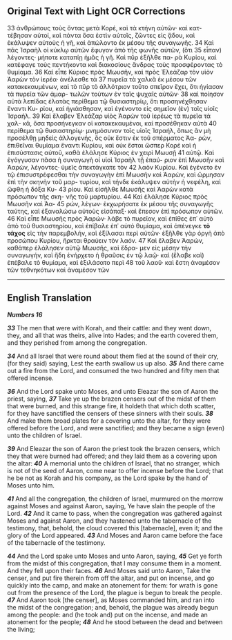## Original Text with Light OCR Corrections

33 ἀνθρώπους τοὺς ὄντας μετὰ Κορέ, καὶ τὰ κτήνη αὐτῶν· καὶ κατ-
      τέβησαν αὐτοί, καὶ πάντα ὅσα ἐστὶν αὐτοῖς, ζῶντες εἰς ᾅδου, καὶ
      ἐκάλυψεν αὐτοὺς ἡ γῆ, καὶ ἀπώλοντο ἐκ μέσου τῆς συναγωγῆς.
34 Καὶ πᾶς Ἰσραὴλ οἱ κύκλῳ αὐτῶν ἔφυγον ἀπὸ τῆς φωνῆς αὐτῶν, (ὅτι
35 εἶπαν) λέγοντες· μήποτε καταπίῃ ἡμᾶς ἡ γῆ. Καὶ πῦρ ἐξῆλθε πα-
      ρὰ Κυρίου, καὶ κατέφαγε τοὺς πεντήκοντα καὶ διακοσίους ἄνδρας
      τοὺς προσφέροντας τὸ θυμίαμα.
36 Καὶ εἶπε Κύριος πρὸς Μωυσῆν, καὶ πρὸς Ἐλεάζαρ τὸν υἱὸν Ἀαρὼν τὸν ἱερέα· ἀνέλεσθε τὰ
37 πυρεῖα τὰ χαλκᾶ ἐκ μέσου τῶν κατακεκαυμένων, καὶ τὸ πῦρ τὸ
      ἀλλότριον τοῦτο σπεῖρον ἔχει, ὅτι ἡγίασαν τὰ πυρεῖα τῶν ἁμαρ-
      τωλῶν τούτων ἐν ταῖς ψυχαῖς αὐτῶν·
38 καὶ ποίησον αὐτὰ λεπίδας ἐλατὰς περίθεμα τῷ θυσιαστηρίῳ, ὅτι προσηνέχθησαν ἔναντι Κυ-
      ρίου, καὶ ἡγιάσθησαν, καὶ ἐγένοντο εἰς σημεῖον (ἐν) τοῖς υἱοῖς Ἰσραήλ.
39 Καὶ ἔλαβεν Ἐλεάζαρ υἱὸς Ἀαρὼν τοῦ ἱερέως τὰ πυρεῖα τὰ χαλ-
      κᾶ, ὅσα προσήνεγκαν οἱ κατακεκαυμένοι, καὶ προσέθηκαν αὐτὰ
40 περίθεμα τῷ θυσιαστηρίῳ· μνημόσυνον τοῖς υἱοῖς Ἰσραήλ, ὅπως ἂν μὴ
      προσέλθῃ μηδεὶς ἀλλογενής, ὃς οὐκ ἔστιν ἐκ τοῦ σπέρματος Ἀα-
      ρών, ἐπιθεῖναι θυμίαμα ἔναντι Κυρίου, καὶ οὐκ ἔσται ὥσπερ Κορέ
      καὶ ἡ ἐπισύστασις αὐτοῦ, καθὰ ἐλάλησε Κύριος ἐν χειρὶ Μωυσῇ
41 αὐτῷ. Καὶ ἐγόγγυσαν πᾶσα ἡ συναγωγὴ οἱ υἱοὶ Ἰσραὴλ τῇ ἐπαύ-
      ριον ἐπὶ Μωυσῆν καὶ Ἀαρών, λέγοντες· ὑμεῖς ἀπεκτάγκατε τὸν
42 λαὸν Κυρίου. Καὶ ἐγένετο ἐν τῷ ἐπισυστρέφεσθαι τὴν συναγωγὴν
      ἐπὶ Μωυσῆν καὶ Ἀαρών, καὶ ὥρμησαν ἐπὶ τὴν σκηνὴν τοῦ μαρ-
      τυρίου, καὶ τήνδε ἐκάλυψεν αὐτὴν ἡ νεφέλη, καὶ ὤφθη ἡ δόξα Κυ-
43 ρίου. Καὶ εἰσῆλθε Μωυσῆς καὶ Ἀαρὼν κατὰ πρόσωπον τῆς σκη-
      νῆς τοῦ μαρτυρίου.
44 Καὶ ἐλάλησε Κύριος πρὸς Μωυσῆν καὶ Ἀα-
45 ρών, λέγων· ἐκχωρήσατε ἐκ μέσου τῆς συναγωγῆς ταύτης, καὶ
      ἐξαναλώσω αὐτοὺς εἰσάπαξ· καὶ ἔπεσον ἐπὶ πρόσωπον αὐτῶν.
46 Καὶ εἶπε Μωυσῆς πρὸς Ἀαρών· λάβε τὸ πυρεῖον, καὶ ἐπίθες ἐπ᾿
      αὐτὸ ἀπὸ τοῦ θυσιαστηρίου, καὶ ἐπίβαλε ἐπ᾿ αὐτὸ θυμίαμα, καὶ
      ἀπένεγκε **τὸ τάχος** εἰς τὴν παρεμβολήν, καὶ ἐξίλασαι περὶ αὐτῶν·
      ἐξῆλθε γὰρ ὀργὴ ἀπὸ προσώπου Κυρίου, ἤρκται θραύειν τὸν λαόν.
47 Καὶ ἔλαβεν Ἀαρών, καθάπερ ἐλάλησεν αὐτῷ Μωυσῆς, καὶ ἔδρα-
      μεν εἰς μέσην τὴν συναγωγήν, καὶ ἤδη ἐνήρχετο ἡ θραῦσις ἐν τῷ
      λαῷ· καὶ (ἔλαβε καὶ) ἐπέβαλε τὸ θυμίαμα, καὶ ἐξιλάσατο περὶ
48 τοῦ λαοῦ· καὶ ἔστη ἀναμέσον τῶν τεθνηκότων καὶ ἀναμέσον τῶν

---

## English Translation

***Numbers 16***

***33*** The men that were with Korah, and their cattle:
and they went down, they, and all that was theirs, alive into Hades;
and the earth covered them, and they perished from among the congregation.

***34*** And all Israel that were round about them fled at the sound of their cry,
(for they said) saying, Lest the earth swallow us up also.
***35*** And there came out a fire from the Lord,
and consumed the two hundred and fifty men that offered incense.

***36*** And the Lord spake unto Moses, and unto Eleazar the son of Aaron the priest, saying,
***37*** Take ye up the brazen censers out of the midst of them that were burned,
and this strange fire, it holdeth that which doth scatter,
for they have sanctified the censers of these sinners with their souls.
***38*** And make them broad plates for a covering unto the altar,
for they were offered before the Lord, and were sanctified;
and they became a sign (even) unto the children of Israel.

***39*** And Eleazar the son of Aaron the priest took the brazen censers,
which they that were burned had offered;
and they laid them as a covering upon the altar:
***40*** A memorial unto the children of Israel,
that no stranger, which is not of the seed of Aaron, come near to offer incense before the Lord;
that he be not as Korah and his company,
as the Lord spake by the hand of Moses unto him.

***41*** And all the congregation, the children of Israel, murmured on the morrow against Moses and against Aaron, saying,
Ye have slain the people of the Lord.
***42*** And it came to pass, when the congregation was gathered against Moses and against Aaron,
and they hastened unto the tabernacle of the testimony,
that, behold, the cloud covered this [tabernacle], even it;
and the glory of the Lord appeared.
***43*** And Moses and Aaron came before the face of the tabernacle of the testimony.

***44*** And the Lord spake unto Moses and unto Aaron, saying,
***45*** Get ye forth from the midst of this congregation,
that I may consume them in a moment.
And they fell upon their faces.
***46*** And Moses said unto Aaron, Take the censer,
and put fire therein from off the altar,
and put on incense,
and go quickly into the camp,
and make an atonement for them:
for wrath is gone out from the presence of the Lord,
the plague is begun to break the people.
***47*** And Aaron took [the censer], as Moses commanded him,
and ran into the midst of the congregation;
and, behold, the plague was already begun among the people:
and (he took and) put on the incense, and made an atonement for the people;
***48*** And he stood between the dead and between the living;